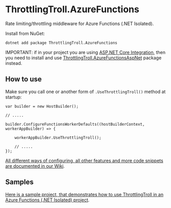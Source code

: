 # ThrottlingTroll.AzureFunctions

Rate limiting/throttling middleware for Azure Functions (.NET Isolated).

Install from NuGet:
```
dotnet add package ThrottlingTroll.AzureFunctions
```

IMPORTANT: if in your project you are using [ASP.NET Core Integration](https://learn.microsoft.com/en-us/azure/azure-functions/dotnet-isolated-process-guide#aspnet-core-integration), then you need to install and use [ThrottlingTroll.AzureFunctionsAspNet](https://github.com/ThrottlingTroll/ThrottlingTroll/tree/main/ThrottlingTroll.AzureFunctionsAspNet#throttlingtrollazurefunctionsaspnet) package instead.

## How to use

Make sure you call one or another form of `.UseThrottlingTroll()` method at startup:
```
var builder = new HostBuilder();

// .....

builder.ConfigureFunctionsWorkerDefaults((hostBuilderContext, workerAppBuilder) => {

    workerAppBuilder.UseThrottlingTroll();

    // .....
});
```

[All different ways of configuring, all other features and more code snippets are documented in our Wiki](https://github.com/ThrottlingTroll/ThrottlingTroll/wiki).


## Samples

[Here is a sample project, that demonstrates how to use ThrottlingTroll in an Azure Functions (.NET Isolated) project](https://github.com/ThrottlingTroll/ThrottlingTroll/tree/main/samples/ThrottlingTrollSampleFunction).
